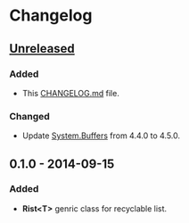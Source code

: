 # Changelog

## [Unreleased]
### Added
- This [CHANGELOG.md](https://keepachangelog.com) file.

### Changed
- Update [System.Buffers](https://www.nuget.org/packages/System.Buffers/) from 4.4.0 to 4.5.0.

## 0.1.0 - 2014-09-15
### Added
- **Rist&lt;T&gt;** genric class for recyclable list.

[Unreleased]: https://github.com/qbit86/misnomer/compare/rist-0.1.0...HEAD
